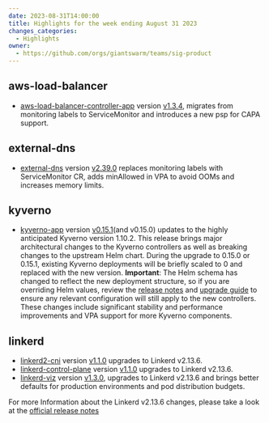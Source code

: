 ```yaml
---
date: 2023-08-31T14:00:00
title: Highlights for the week ending August 31 2023
changes_categories:
  - Highlights
owner:
  - https://github.com/orgs/giantswarm/teams/sig-product
---
```


## aws-load-balancer
- [aws-load-balancer-controller-app](https://github.com/giantswarm/aws-load-balancer-controller-app) version [v1.3.4](https://github.com/giantswarm/aws-load-balancer-controller-app/blob/main/CHANGELOG.md#134---2023-08-28), migrates from monitoring labels to ServiceMonitor and introduces a new psp for CAPA support.
## external-dns
- [external-dns](https://github.com/giantswarm/external-dns-app/) version [v2.39.0](https://github.com/giantswarm/external-dns-app/blob/main/CHANGELOG.md#2390---2023-08-24) replaces monitoring labels with ServiceMonitor CR, adds minAllowed in VPA to avoid OOMs and increases memory limits.

## kyverno
- [kyverno-app](https://github.com/giantswarm/kyverno-app) version [v0.15.1](https://github.com/giantswarm/kyverno-app/blob/main/CHANGELOG.md#0151---2023-08-16)(and v0.15.0) updates to the highly anticipated Kyverno version 1.10.2. This release brings major architectural changes to the Kyverno controllers as well as breaking changes to the upstream Helm chart. During the upgrade to 0.15.0 or 0.15.1, existing Kyverno deployments will be briefly scaled to 0 and replaced with the new version.
**Important**: The Helm schema has changed to reflect the new deployment structure, so if you are overriding Helm values, review the [release notes](https://github.com/kyverno/kyverno/releases/tag/v1.10.0) and [upgrade guide](https://github.com/kyverno/kyverno/blob/release-1.10/charts/kyverno/README.md#migrating-from-v2-to-v3) to ensure any relevant configuration will still apply to the new controllers. These changes include significant stability and performance improvements and VPA support for more Kyverno components.

## linkerd
- [linkerd2-cni](https://github.com/giantswarm/linkerd2-cni-app) version [v1.1.0](https://github.com/giantswarm/linkerd2-cni-app/blob/main/CHANGELOG.md#110---2023-08-29) upgrades to Linkerd v2.13.6.
- [linkerd-control-plane](https://github.com/giantswarm/linkerd-control-plane-app) version [v1.1.0](https://github.com/giantswarm/linkerd-control-plane-app/blob/main/CHANGELOG.md#110---2023-08-29) upgrades to Linkerd v2.13.6.
- [linkerd-viz](https://github.com/giantswarm/linkerd-viz-app) version [v1.3.0](https://github.com/giantswarm/linkerd-viz-app/blob/main/CHANGELOG.md#130---2023-08-29), upgrades to Linkerd v2.13.6 and brings better defaults for production environments and pod distribution budgets.

For more Information about the Linkerd v2.13.6 changes, please take a look at the [official release notes](https://github.com/linkerd/linkerd2/releases/tag/stable-2.13.6)



